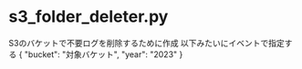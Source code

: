 # s3_folder_deleter.py
S3のバケットで不要ログを削除するために作成
以下みたいにイベントで指定する
{
  "bucket": "対象バケット",
  "year": "2023"
}